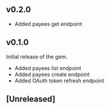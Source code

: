 ## v0.2.0

- Added payees get endpoint

## v0.1.0

Initial release of the gem. 

- Added payees list endpoint
- Added payees create endpoint
- Added OAuth token refresh endpoint

## [Unreleased]
